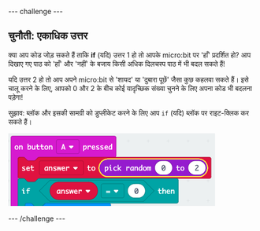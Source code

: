 --- challenge ---

## चुनौती: एकाधिक उत्तर

क्या आप कोड जोड़ सकते हैं ताकि **if** (यदि) उत्तर 1 हो तो आपके micro:bit पर 'हाँ' प्रदर्शित हो? आप दिखाए गए पाठ को 'हाँ' और 'नहीं' के बजाय किसी अधिक दिलचस्प पाठ में भी बदल सकते हैं!

यदि उत्तर 2 हो तो आप अपने micro:bit से 'शायद' या 'दुबारा पूछें' जैसा कुछ कहलवा सकते हैं। इसे चालू करने के लिए, आपको 0 और 2 के बीच कोई यादृच्छिक संख्या चुनने के लिए अपना कोड भी बदलना पड़ेगा!

सुझाव: ब्लॉक और इसकी सामग्री को डुप्लीकेट करने के लिए आप `if` (यदि) ब्लॉक पर राइट-क्लिक कर सकते हैं।

![स्क्रीनशॉट](images/fortune-random-2.png)

--- /challenge ---